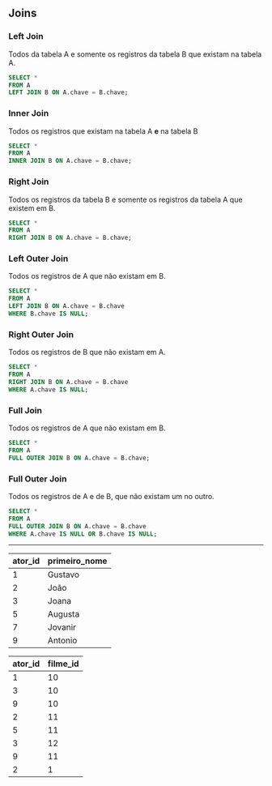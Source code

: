 ## Joins

### Left Join
Todos da tabela A e somente os registros da tabela B que existam na tabela A.
```sql
SELECT *
FROM A
LEFT JOIN B ON A.chave = B.chave;
```

### Inner Join
Todos os registros que existam na tabela A **e** na tabela B
```sql
SELECT *
FROM A
INNER JOIN B ON A.chave = B.chave;
```

### Right Join
Todos os registros da tabela B e somente os registros da tabela A que existem em B.
```sql
SELECT *
FROM A
RIGHT JOIN B ON A.chave = B.chave;
```

### Left Outer Join
Todos os registros de A que não existam em B.
```sql
SELECT *
FROM A
LEFT JOIN B ON A.chave = B.chave
WHERE B.chave IS NULL;
```

### Right Outer Join
Todos os registros de B que não existam em A.
```sql
SELECT *
FROM A
RIGHT JOIN B ON A.chave = B.chave
WHERE A.chave IS NULL;
```

### Full Join
Todos os registros de A que não existam em B.
```sql
SELECT *
FROM A
FULL OUTER JOIN B ON A.chave = B.chave;
```

### Full Outer Join
Todos os registros de A e de B, que não existam um no outro.
```sql
SELECT *
FROM A
FULL OUTER JOIN B ON A.chave = B.chave
WHERE A.chave IS NULL OR B.chave IS NULL;
```

-----
| ator_id |primeiro_nome  |
|--|--|
| 1 | Gustavo |
| 2 | João |
| 3 | Joana |
| 5 | Augusta |
| 7 | Jovanir |
| 9 | Antonio |

| ator_id | filme_id |
|--|--|
| 1 | 10 |
| 3 | 10 |
| 9 | 10 |
| 2 | 11 |
| 5 | 11 |
| 3 | 12 |
| 9 | 11 |
| 2 | 1 |
<!--stackedit_data:
eyJoaXN0b3J5IjpbLTEwOTU1OTI5MjEsLTE0OTczNzE5NjQsND
I0NDcyNDQ4LC0xMjMxMzMxOTE5XX0=
-->